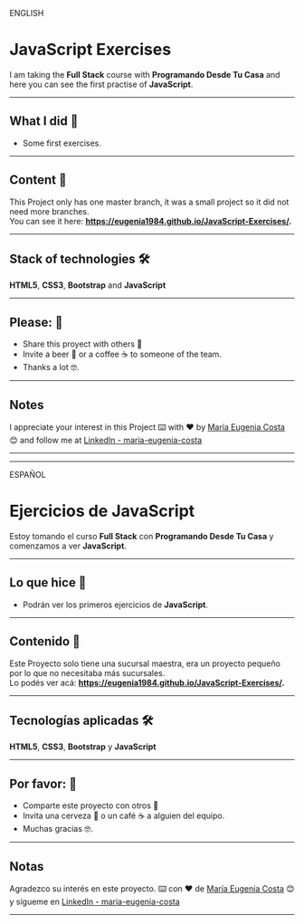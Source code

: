 ENGLISH

# JavaScript Exercises

I am taking the **Full Stack** course with **Programando Desde Tu Casa**  and here you can see the first practise of **JavaScript**.

---

## What I did 🚀

* Some first exercises.

---

## Content 🚀

This Project only has one master branch, it was a small project so it did not need more branches. <br>
You can see it here: **https://eugenia1984.github.io/JavaScript-Exercises/.**

---

## Stack of technologies 🛠️

**HTML5**, **CSS3**, **Bootstrap** and **JavaScript**

---

## Please: 🎁

* Share this proyect with others 📢
* Invite a beer 🍺 or a coffee ☕  to someone of the team. 
* Thanks a lot 🤓.

---

## Notes

I appreciate your interest in this Project 
⌨️ with ❤️ by [María Eugenia Costa](https://github.com/eugenia1984) 😊 and follow me at [LinkedIn - maria-eugenia-costa](https://www.linkedin.com/in/maria-eugenia-costa/)

---
---


ESPAÑOL

# Ejercicios de JavaScript

Estoy tomando el curso **Full Stack** con **Programando Desde Tu Casa** y comenzamos a ver **JavaScript**.

---

## Lo que hice 🚀

* Podrán ver los primeros ejercicios de **JavaScript**.

---

## Contenido 🚀

Este Proyecto solo tiene una sucursal maestra, era un proyecto pequeño por lo que no necesitaba más sucursales. <br>
Lo podés ver acá: **https://eugenia1984.github.io/JavaScript-Exercises/.**

---

## Tecnologías aplicadas 🛠️

**HTML5**, **CSS3**, **Bootstrap** y **JavaScript**

---

## Por favor: 🎁

* Comparte este proyecto con otros 📢
* Invita una cerveza 🍺 o un café ☕ a alguien del equipo.
* Muchas gracias 🤓.

---

## Notas

Agradezco su interés en este proyecto.
⌨️ con ❤️ de [María Eugenia Costa](https://github.com/eugenia1984) 😊 y sígueme en [LinkedIn - maria-eugenia-costa](https://www.linkedin.com/in/maria-eugenia-costa/)

---

